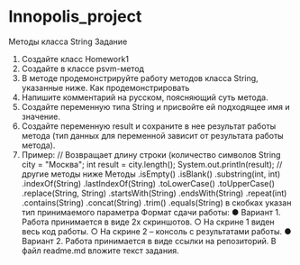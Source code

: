 # Innopolis_project
Методы класса String
Задание
1. Создайте класс Homework1
2. Создайте в классе psvm-метод
3. В методе продемонстрируйте работу методов класса String, указанные
ниже.
Как продемонстрировать
1. Напишите комментарий на русском, поясняющий суть метода.
2. Создайте переменную типа String и присвойте ей подходящее имя и
значение.
3. Создайте переменную result и сохраните в нее результат работы метода
(тип данных для переменной зависит от результата работы метода).
4. Пример:
// Возвращает длину строки (количество символов
String city = "Москва";
int result = city.length();
System.out.println(result);
// другие методы ниже
Методы
.isEmpty()
.isBlank()
.substring(int, int)
.indexOf(String)
.lastIndexOf(String)
.toLowerCase()
.toUpperCase()
.replace(String, String)
.startsWith(String)
.endsWith(String)
.repeat(int)
.contains(String)
.concat(String)
.trim()
.equals(String)
в скобках указан тип принимаемого параметра
Формат сдачи работы:
● Вариант 1. Работа принимается в виде 2х скриншотов.
○ На скрине 1 виден весь код работы.
○ На скрине 2 – консоль с результатами работы.
● Вариант 2. Работа принимается в виде ссылки на репозиторий. В файл
readme.md вложите текст задания.
